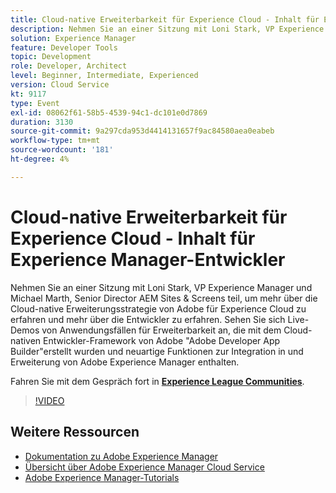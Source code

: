 ```yaml
---
title: Cloud-native Erweiterbarkeit für Experience Cloud - Inhalt für Experience Manager-Entwickler
description: Nehmen Sie an einer Sitzung mit Loni Stark, VP Experience Manager und Michael Marth, Senior Director AEM Sites & Screens teil, um mehr über die Cloud-native Erweiterungsstrategie von Adobe für Experience Cloud zu erfahren und mehr über die Entwickler zu erfahren. Sehen Sie sich Live-Demos von Anwendungsfällen für Erweiterbarkeit an, die mit dem Cloud-nativen Entwickler-Framework von Adobe "Adobe Developer App Builder"erstellt wurden und neuartige Funktionen zur Integration in und Erweiterung von Adobe Experience Manager enthalten.
solution: Experience Manager
feature: Developer Tools
topic: Development
role: Developer, Architect
level: Beginner, Intermediate, Experienced
version: Cloud Service
kt: 9117
type: Event
exl-id: 08062f61-58b5-4539-94c1-dc101e0d7869
duration: 3130
source-git-commit: 9a297cda953d4414131657f9ac84580aea0eabeb
workflow-type: tm+mt
source-wordcount: '181'
ht-degree: 4%

---
```


# Cloud-native Erweiterbarkeit für Experience Cloud - Inhalt für Experience Manager-Entwickler

Nehmen Sie an einer Sitzung mit Loni Stark, VP Experience Manager und Michael Marth, Senior Director AEM Sites &amp; Screens teil, um mehr über die Cloud-native Erweiterungsstrategie von Adobe für Experience Cloud zu erfahren und mehr über die Entwickler zu erfahren. Sehen Sie sich Live-Demos von Anwendungsfällen für Erweiterbarkeit an, die mit dem Cloud-nativen Entwickler-Framework von Adobe &quot;Adobe Developer App Builder&quot;erstellt wurden und neuartige Funktionen zur Integration in und Erweiterung von Adobe Experience Manager enthalten.

Fahren Sie mit dem Gespräch fort in **[Experience League Communities](https://adobe.ly/2XTk7aX)**.

>[!VIDEO](https://video.tv.adobe.com/v/337491/?quality=12&learn=on&hidetitle=true)

## Weitere Ressourcen

- [Dokumentation zu Adobe Experience Manager](https://experienceleague.adobe.com/docs/experience-manager-cloud-service.html?lang=de)
- [Übersicht über Adobe Experience Manager Cloud Service](https://experienceleague.adobe.com/docs/experience-manager-cloud-service/overview/home.html?lang=de)
- [Adobe Experience Manager-Tutorials](https://experienceleague.adobe.com/docs/experience-manager-tutorials.html?lang=de)

